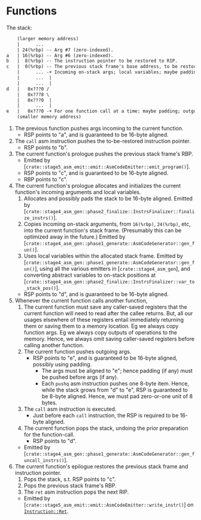 # Functions

The stack:
```txt
    (larger memory address)
    |      ...
    | 24(%rbp) -- Arg #7 (zero-indexed).
a   | 16(%rbp) -- Arg #6 (zero-indexed).
b   |  8(%rbp) -- The instruction pointer to be restored to RIP.
c   |  0(%rbp) -- The previous stack frame's base address, to be restored to RBP.
    |      ... -+ Incoming on-stack args; local variables; maybe padding.
    |      ...  |
    |      ...  |
d   |   0x???0 /
    |   0x???8 \
    |   0x???0  |
    |      ...  |
e   |   0x???0 -+ For one function call at a time: maybe padding; outgoing args.
    (smaller memory address)
```

1. The previous function pushes args incoming to the current function.
    + RSP points to "a", and is guaranteed to be 16-byte aligned.
1. The `call` asm instruction pushes the to-be-restored instruction pointer.
    + RSP points to "b".
1. The current function's prologue pushes the previous stack frame's RBP.
    + Emitted by [`crate::stage5_asm_emit::emit::AsmCodeEmitter::emit_program()`].
    + RSP points to "c", and is guaranteed to be 16-byte aligned.
    + RBP points to "c".
1. The current function's prologue allocates and initializes the current function's incoming arguments and local variables.
    1. Allocates and possibly pads the stack to be 16-byte aligned.
        Emitted by [`crate::stage4_asm_gen::phase2_finalize::InstrsFinalizer::finalize_instrs()`].
    1. Copies incoming on-stack arguments, from `16(%rbp)`, `24(%rbp)`, etc, into the current function's stack frame.
        (Presumably this can be optimized away in the future.)
        Emitted by [`crate::stage4_asm_gen::phase1_generate::AsmCodeGenerator::gen_fun()`].
    1. Uses local variables within the allocated stack frame.
        Emitted by [`crate::stage4_asm_gen::phase1_generate::AsmCodeGenerator::gen_fun()`],
        using all the various emitters in [`crate::stage4_asm_gen`], and
        converting abstract variables to on-stack positions at [`crate::stage4_asm_gen::phase2_finalize::InstrsFinalizer::var_to_stack_pos()`].
    + RSP points to "d", and is guaranteed to be 16-byte aligned.
1. Whenever the current function calls another function,
    1. The current function must save any caller-saved registers that the current function will need to read after the callee returns.
        But, all our usages elsewhere of these registers entail immediately returning them or saving them to a memory location.
        Eg we always copy function args. Eg we always copy outputs of operations to the memory.
        Hence, we always omit saving caller-saved registers before calling another function.
    1. The current function pushes outgoing args.
        + RSP points to "e", and is guaranteed to be 16-byte aligned, possibly using padding.
            + The args must be aligned to "e"; hence padding (if any) must be pushed before args (if any).
            + Each `pushq` asm instruction pushes one 8-byte item. Hence, while the stack grows from "d" to "e", RSP is guaranteed to be 8-byte aligned. Hence, we must pad zero-or-one unit of 8 bytes.
    1. The `call` asm instruction is executed.
        + Just before each `call` instruction, the RSP is required to be 16-byte aligned.
    1. The current function pops the stack, undoing the prior preparation for the function-call.
        + RSP points to "d".
    + Emitted by [`crate::stage4_asm_gen::phase1_generate::AsmCodeGenerator::gen_funcall_instrs()`].
1. The current function's epilogue restores the previous stack frame and instruction pointer.
    1. Pops the stack, s.t. RSP points to "c".
    1. Pops the previous stack frame's RBP.
    1. The `ret` asm instruction pops the next RIP.
    + Emitted by [`crate::stage5_asm_emit::emit::AsmCodeEmitter::write_instr()`] on [`Instruction::Ret`](crate::stage4_asm_gen::asm_ast::Instruction::Ret).

